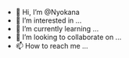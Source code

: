 - 👋 Hi, I’m @Nyokana
- 👀 I’m interested in ...
- 🌱 I’m currently learning ...
- 💞️ I’m looking to collaborate on ...
- 📫 How to reach me ...

<!---
Nyokana/Nyokana is a ✨ special ✨ repository because its `README.md` (this file) appears on your GitHub profile.
You can click the Preview link to take a look at your changes.
--->
